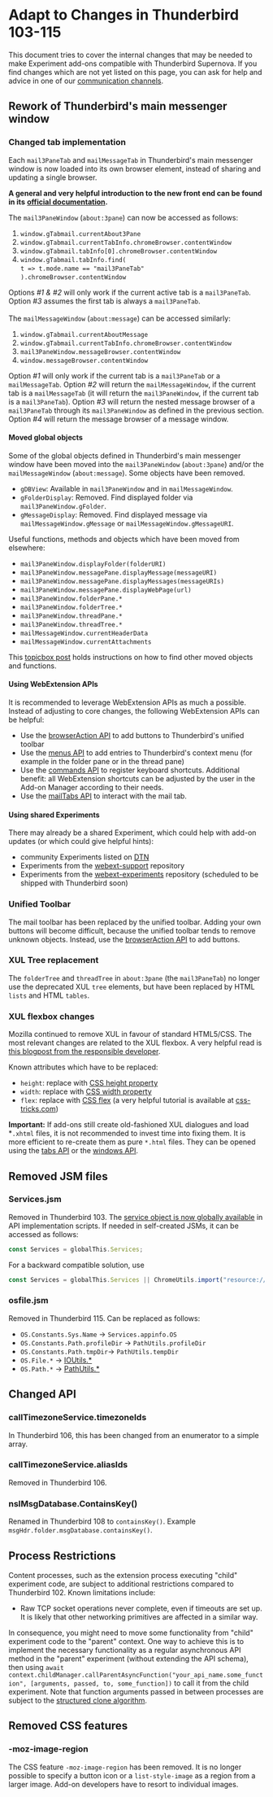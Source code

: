 # Adapt to Changes in Thunderbird 103-115

This document tries to cover the internal changes that may be needed to make Experiment add-ons compatible with Thunderbird Supernova. If you find changes which are not yet listed on this page, you can ask for help and advice in one of our [communication channels](https://developer.thunderbird.net/add-ons/community).

## Rework of Thunderbird's main messenger window

### Changed tab implementation

Each `mail3PaneTab` and `mailMessageTab` in Thunderbird's main messenger window is now loaded into its own browser element, instead of sharing and updating a single browser.

**A general and very helpful introduction to the new front end can be found in its** [**official documentation**](https://developer.thunderbird.net/thunderbird-development/codebase-overview/mail-front-end)**.**

The `mail3PaneWindow` (`about:3pane`) can now be accessed as follows:

1. `window.gTabmail.currentAbout3Pane`
2. `window.gTabmail.currentTabInfo.chromeBrowser.contentWindow`
3. `window.gTabmail.tabInfo[0].chromeBrowser.contentWindow`
4. `window.gTabmail.tabInfo.find(`\
   `t => t.mode.name == "mail3PaneTab"`\
   `).chromeBrowser.contentWindow`

Options _#1 & #2_ will only work if the current active tab is a `mail3PaneTab`. Option _#3_ assumes the first tab is always a `mail3PaneTab`.\
\
The `mailMessageWindow` (`about:message`) can be accessed similarly:

1. `window.gTabmail.currentAboutMessage`
2. `window.gTabmail.currentTabInfo.chromeBrowser.contentWindow`
3. `mail3PaneWindow.messageBrowser.contentWindow`
4. `window.messageBrowser.contentWindow`

Option _#1_ will only work if the current tab is a `mail3PaneTab` or a `mailMessageTab`. Option _#2_ will return the `mailMessageWindow`, if the current tab is a `mailMessageTab` (it will return the `mail3PaneWindow`, if the current tab is a `mail3PaneTab`). Option _#3_ will return the nested message browser of a `mail3PaneTab` through its `mail3PaneWindow` as defined in the previous section. Option _#4_ will return the message browser of a message window.

#### Moved global objects

Some of the global objects defined in Thunderbird's main messenger window have been moved into the `mail3PaneWindow` (`about:3pane`) and/or the `mailMessageWindow` (`about:message`). Some objects have been removed.

* `gDBView`: Available in `mail3PaneWindow` and in `mailMessageWindow`.
* `gFolderDisplay`: Removed. Find displayed folder via `mail3PaneWindow.gFolder`.
* `gMessageDisplay`: Removed. Find displayed message via `mailMessageWindow.gMessage` or `mailMessageWindow.gMessageURI`.

Useful functions, methods and objects which have been moved from elsewhere:

* `mail3PaneWindow.displayFolder(folderURI)`
* `mail3PaneWindow.messagePane.displayMessage(messageURI)`
* `mail3PaneWindow.messagePane.displayMessages(messageURIs)`
* `mail3PaneWindow.messagePane.displayWebPage(url)`
* `mail3PaneWindow.folderPane.*`
* `mail3PaneWindow.folderTree.*`
* `mail3PaneWindow.threadPane.*`
* `mail3PaneWindow.threadTree.*`
* `mailMessageWindow.currentHeaderData`
* `mailMessageWindow.currentAttachments`

This [topicbox post](https://thunderbird.topicbox.com/groups/addons/Te5f62259df8c0c74-M7ea49d57cdc60d61a620c6b0) holds instructions on how to find other moved objects and functions.

#### Using WebExtension APIs

It is recommended to leverage WebExtension APIs as much a possible. Instead of adjusting to core changes, the following WebExtension APIs can be helpful:

* Use the [browserAction API](https://webextension-api.thunderbird.net/release-mv2/browserAction.html) to add buttons to Thunderbird's unified toolbar
* Use the [menus API](https://webextension-api.thunderbird.net/release-mv2/menus.html) to add entries to Thunderbird's context menu (for example in the folder pane or in the thread pane)
* Use the [commands API](https://webextension-api.thunderbird.net/release-mv2/commands.html) to register keyboard shortcuts. Additional benefit: all WebExtension shortcuts can be adjusted by the user in the Add-on Manager according to their needs.
* Use the [mailTabs API](https://webextension-api.thunderbird.net/release-mv2/mailTabs.html) to interact with the mail tab.

#### Using shared Experiments

There may already be a shared Experiment, which could help with add-on updates (or which could give helpful hints):

* community Experiments listed on [DTN](https://developer.thunderbird.net/add-ons/mailextensions#sharing-experiment-apis)
* Experiments from the [webext-support](https://github.com/thunderbird/webext-support/tree/master/experiments) repository
* Experiments from the [webext-experiments](https://github.com/thunderbird/webext-experiments) repository (scheduled to be shipped with Thunderbird soon)

### Unified Toolbar

The mail toolbar has been replaced by the unified toolbar. Adding your own buttons will become difficult, because the unified toolbar tends to remove unknown objects. Instead, use the [browserAction API](https://webextension-api.thunderbird.net/release-mv2/browserAction.html) to add buttons.

### XUL Tree replacement

The `folderTree` and `threadTree` in `about:3pane` (the `mail3PaneTab`) no longer use the deprecated XUL `tree` elements, but have been replaced by HTML `lists` and HTML `tables`.

### XUL flexbox changes

Mozilla continued to remove XUL in favour of standard HTML5/CSS. The most relevant changes are related to the XUL flexbox. A very helpful read is [this blogpost from the responsible developer](https://crisal.io/words/2023/03/30/xul-layout-is-gone.html).

Known attributes which have to be replaced:

* `height`: replace with [CSS height property](https://developer.mozilla.org/en-US/docs/Web/CSS/height)
* `width`: replace with [CSS width property](https://developer.mozilla.org/en-US/docs/Web/CSS/width)
* `flex`: replace with [CSS flex](https://developer.mozilla.org/en-US/docs/Web/CSS/flex) (a very helpful tutorial is available at [css-tricks.com](https://css-tricks.com/snippets/css/a-guide-to-flexbox/))

**Important:** If add-ons still create old-fashioned XUL dialogues and load \*`.xhtml` files, it is not recommended to invest time into fixing them. It is more efficient to re-create them as pure `*.html` files. They can be opened using the [tabs API](https://webextension-api.thunderbird.net/release-mv2/tabs.html) or the [windows API](https://webextension-api.thunderbird.net/release-mv2/windows.html).

## Removed JSM files

### Services.jsm

Removed in Thunderbird 103. The [service object is now globally available](https://firefox-source-docs.mozilla.org/toolkit/components/extensions/webextensions/basics.html#globals-available-in-the-api-scripts-global) in API implementation scripts. If needed in self-created JSMs, it can be accessed as follows:

```javascript
const Services = globalThis.Services;
```

For a backward compatible solution, use

```javascript
const Services = globalThis.Services || ChromeUtils.import("resource://gre/modules/Services.jsm").Services;
```

### osfile.jsm

Removed in Thunderbird 115. Can be replaced as follows:

* `OS.Constants.Sys.Name` -> `Services.appinfo.OS`
* `OS.Constants.Path.profileDir` -> `PathUtils.profileDir`
* `OS.Constants.Path.tmpDir`-> `PathUtils.tempDir`
* `OS.File.*` -> [IOUtils.*](https://searchfox.org/comm-central/source/mozilla/dom/chrome-webidl/IOUtils.webidl)
* `OS.Path.*` -> [PathUtils.*](https://searchfox.org/comm-central/source/mozilla/dom/chrome-webidl/PathUtils.webidl)

## Changed API

### calITimezoneService.timezoneIds

In Thunderbird 106, this has been changed from an enumerator to a simple array.

### callTimezoneService.aliasIds

Removed in Thunderbird 106.

### nsIMsgDatabase.ContainsKey()

Renamed in Thunderbird 108 to `containsKey()`. Example `msgHdr.folder.msgDatabase.containsKey()`.

## Process Restrictions

Content processes, such as the extension process executing "child" experiment code, are subject to additional restrictions compared to Thunderbird 102. Known limitations include:

* Raw TCP socket operations never complete, even if timeouts are set up. It is likely that other networking primitives are affected in a similar way.

In consequence, you might need to move some functionality from "child" experiment code to the "parent" context. One way to achieve this is to implement the necessary functionality as a regular asynchronous API method in the "parent" experiment (without extending the API schema), then using `await context.childManager.callParentAsyncFunction("your_api_name.some_function", [arguments, passed, to, some_function])` to call it from the child experiment. Note that function arguments passed in between processes are subject to the [structured clone algorithm](https://developer.mozilla.org/en-US/docs/Web/API/Web\_Workers\_API/Structured\_clone\_algorithm).

## Removed CSS features

### -moz-image-region

The CSS feature `-moz-image-region` has been removed. It is no longer possible to specify a button icon or a `list-style-image` as a region from a larger image. Add-on developers have to resort to individual images.
